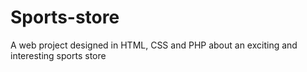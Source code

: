 # Sports-store
A web project designed in HTML, CSS and PHP about an exciting and interesting sports store
